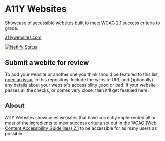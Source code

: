 # A11Y Websites

Showcase of accessible websites built to meet WCAG 2.1 success criteria to grade.

[a11ywebsites.com](https://www.a11ywebsites.com)

[![Netlify Status](https://api.netlify.com/api/v1/badges/5dbfbb5d-30af-4eb0-a732-7bcc3caf1315/deploy-status)](https://app.netlify.com/sites/a11ywebsites/deploys)

## Submit a webite for review

To add your website or another one you think should be featured to this list, [open an issue](https://github.com/calumryan/a11ywebsites/issues/new?template=add-this-website.md&title=Add+this+Website%21) in this repository. Include the website URL and (optionally) any details about your website's accessibility good or bad. If your website passes all the checks, or comes very close, then it'll get featured here.

## About

A11Y Websites showcases websites that have correctly implemented all or most of the ingredients to meet success criteria set out in the [WCAG (Web Content Accessibility Guidelines) 2.1](https://www.w3.org/TR/WCAG21/) to be accessible for as many users as possible.
